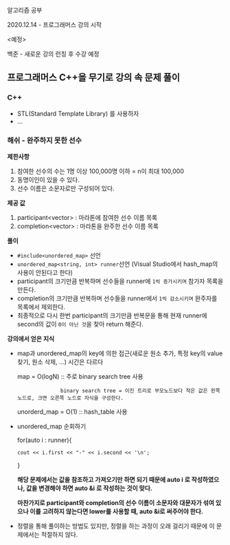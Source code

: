 알고리즘 공부

 2020.12.14 - 프로그래머스 강의 시작
 
 <예정>
 
 백준 - 새로운 강의 런칭 후 수강 예정
 
## 프로그래머스 C++을 무기로 강의 속 문제 풀이

### C++
 - STL(Standard Template Library) 를 사용하자
 - ...


 ### 해쉬 - 완주하지 못한 선수
 
 **제한사항**
   1. 참여한 선수의 수는 1명 이상 100,000명 이하 = n이 최대 100,000
   2. 동명이인이 있을 수 있다.
   3. 선수 이름은 소문자로만 구성되어 있다.
  
  **제공 값**
   1. participant<vector<string>> : 마라톤에 참여한 선수 이름 목록
   2. completion<vector<string>> : 마라톤을 완주한 선수 이름 목록
  
  **풀이**
   - `#include<unordered_map>` 선언
   - `unordered_map<string, int> runner`선언 (Visual Studio에서 hash_map의 사용이 안된다고 한다)
   - participant의 크기만큼 반복하며 선수들을 runner에 `1씩 증가시키며` 참가자 목록을 만든다.
   - completion의 크기만큼 반복하며 선수들을 runner에서 `1씩 감소시키며` 완주자를 목록에서 제외한다.
   - 최종적으로 다시 한번 participant의 크기만큼 반복문을 통해 현재 runner에 second의 값이 `0이 아닌 것`을 찾아 return 해준다.

  **강의에서 얻은 지식**
   - map과 unordered_map의 key에 의한 접근(새로운 원소 추가, 특정 key의 value 찾기, 원소 삭제, ...) 시간은 다르다
   
      map = O(logN) :: 주로 binary search tree 사용
      
                       binary search tree = 이진 트리로 부모노드보다 작은 값은 왼쪽 노드로, 크면 오른쪽 노드로 자식을 구성한다.
                       
      unorderd_map = O(1)  :: hash_table 사용
   - unordered_map 순회하기
   
       for(auto i : runner){
       
         cout << i.first << "-" << i.second << '\n';
         
       }
       
       **해당 문제에서는 값을 참조하고 가져오기만 하면 되기 때문에 auto i 로 작성하였으나, 값을 변경해야 하면 auto &i 로 작성하는 것이 맞다.**
       
       **마찬가지로 participant와 completion의 선수 이름이 소문자와 대문자가 섞여 있으나 이를 고려하지 않는다면 lower를 사용할 때, auto &i로 써주어야 한다.**
       
   - 정렬을 통해 풀이하는 방법도 있지만, 정렬을 하는 과정이 오래 걸리기 때문에 이 문제에서는 적절하지 않다.
